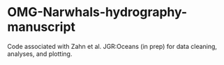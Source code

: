 # OMG-Narwhals-hydrography-manuscript
 Code associated with Zahn et al. JGR:Oceans (in prep) for data cleaning, analyses, and plotting.
